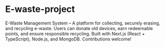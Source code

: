 # E-waste-project
E-Waste Management System – A platform for collecting, securely erasing, and recycling e-waste. Users can donate old devices, earn redeemable points, and ensure responsible recycling. Built with Next.js (React + TypeScript), Node.js, and MongoDB. Contributions welcome!
